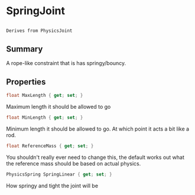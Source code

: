 # SpringJoint

## 
```c#
Derives from PhysicsJoint
```

## Summary

A rope-like constraint that is has springy/bouncy.
## Properties

```c#
float MaxLength { get; set; } 
```
Maximum length it should be allowed to go
```c#
float MinLength { get; set; } 
```
Minimum length it should be allowed to go. At which point it acts a bit like a rod.
```c#
float ReferenceMass { get; set; } 
```
You shouldn't really ever need to change this, the default works out
what the reference mass should be based on actual physics.
```c#
PhysicsSpring SpringLinear { get; set; } 
```
How springy and tight the joint will be
